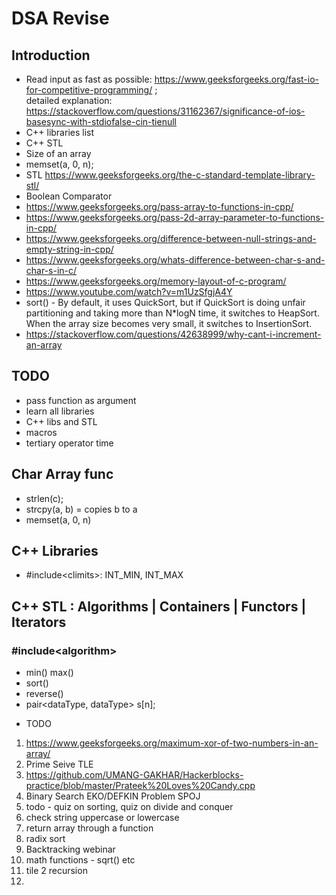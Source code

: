 # DSA Revise

## Introduction
- Read input as fast as possible: https://www.geeksforgeeks.org/fast-io-for-competitive-programming/ ;  
detailed explanation: https://stackoverflow.com/questions/31162367/significance-of-ios-basesync-with-stdiofalse-cin-tienull
- C++ libraries list
- C++ STL  
- Size of an array  
- memset(a, 0, n);  
- STL <https://www.geeksforgeeks.org/the-c-standard-template-library-stl/>
- Boolean Comparator
- https://www.geeksforgeeks.org/pass-array-to-functions-in-cpp/
- https://www.geeksforgeeks.org/pass-2d-array-parameter-to-functions-in-cpp/
- https://www.geeksforgeeks.org/difference-between-null-strings-and-empty-string-in-cpp/
- https://www.geeksforgeeks.org/whats-difference-between-char-s-and-char-s-in-c/ 
- https://www.geeksforgeeks.org/memory-layout-of-c-program/
- https://www.youtube.com/watch?v=m1UzSfgjA4Y 
- sort() - By default, it uses QuickSort, but if QuickSort is doing unfair partitioning and taking more than N*logN time, it switches to HeapSort. When the array size becomes very small, it switches to InsertionSort. 
- https://stackoverflow.com/questions/42638999/why-cant-i-increment-an-array


## TODO
- pass function as argument
- learn all libraries
- C++ libs and STL
- macros
- tertiary operator time

## Char Array func <cstring>
- strlen(c);
- strcpy(a, b) = copies b to a
- memset(a, 0, n)

## C++ Libraries
- #include\<climits>: INT_MIN, INT_MAX

## C++ STL : Algorithms <numeric and STL> | Containers | Functors | Iterators
### #include\<algorithm>
- min() max()
- sort()
- reverse()
- pair<dataType, dataType> s[n];


* TODO
1) https://www.geeksforgeeks.org/maximum-xor-of-two-numbers-in-an-array/
2) Prime Seive TLE
3) https://github.com/UMANG-GAKHAR/Hackerblocks-practice/blob/master/Prateek%20Loves%20Candy.cpp
4) Binary Search EKO/DEFKIN Problem SPOJ
5) todo - quiz on sorting, quiz on divide and conquer
6) check string uppercase or lowercase
7) return array through a function
8) radix sort
9) Backtracking webinar
10) math functions - sqrt() etc
11) tile 2 recursion
12) 